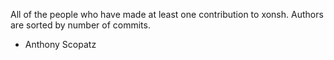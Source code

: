 All of the people who have made at least one contribution to xonsh.
Authors are sorted by number of commits.

* Anthony Scopatz
